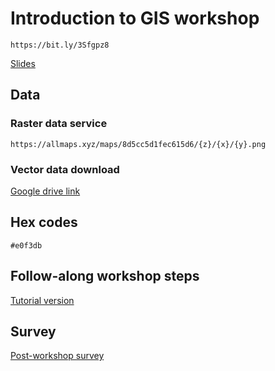 # Introduction to GIS workshop

`https://bit.ly/3Sfgpz8`

[Slides](https://www.canva.com/design/DAFMSShvkmY/f5HGG-a9NcqjWp6SI85vvg/view?utm_content=DAFMSShvkmY&utm_campaign=designshare&utm_medium=link&utm_source=publishpresent)

## Data

### Raster data service
`https://allmaps.xyz/maps/8d5cc5d1fec615d6/{z}/{x}/{y}.png` 

### Vector data download
[Google drive link](https://drive.google.com/file/d/1cKUtwbPIaWjvI_a_zD-Su_fItkA9u5UT/view)

## Hex codes 
`#e0f3db` 

## Follow-along workshop steps
[Tutorial version](https://harvardmapcollection.github.io/classes/gened1140/fall-2022/assignment/)

## Survey
[Post-workshop survey](https://harvard.az1.qualtrics.com/jfe/form/SV_8vRE6gtTYybRy5M)

